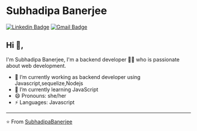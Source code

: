 # Subhadipa Banerjee
[![Linkedin Badge](https://img.shields.io/badge/-subhadipabanerjee-blue?style=flat-square&logo=Linkedin&logoColor=white&link=https://www.www.linkedin.com/in/subhadipa-banerjee-aa367b1bb/)](https://www.linkedin.com/in/subhadipa-banerjee-aa367b1bb/) 
[![Gmail Badge](https://img.shields.io/badge/-bsubhadipa@gmail.com-c14438?style=flat-square&logo=Gmail&logoColor=white&link=mailto:bsubhadipa@gmail.com)](mailto:bsubhadipa@gmail.com)

## Hi 👋, 
I'm Subhadipa Banerjee, I'm a backend developer 👨‍💻 who is passionate about web development.

- 🔭 I’m currently working as backend developer using Javascript,sequelize,Nodejs
- 🌱 I’m currently learning JavaScript
- 😄 Pronouns: she/her
-  ⚡ Languages: Javascript

---
⭐️ From [SubhadipaBanerjee]([https://github.com/Subhadipa])
           
